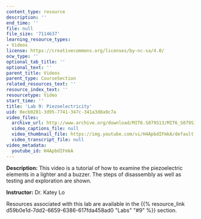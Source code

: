 ```yaml
---
content_type: resource
description: ''
end_time: ''
file: null
file_size: '7114637'
learning_resource_types:
- Videos
license: https://creativecommons.org/licenses/by-nc-sa/4.0/
ocw_type: ''
optional_tab_title: ''
optional_text: ''
parent_title: Videos
parent_type: CourseSection
related_resources_text: ''
resource_index_text: ''
resourcetype: Video
start_time: ''
title: 'Lab 9: Piezoelectricity'
uid: 0ecb0281-3d95-7741-347c-341a3d8a9c7a
video_files:
  archive_url: http://www.archive.org/download/MIT6.S079S13/MIT6_S079S13_lab09_300k.mp4
  video_captions_file: null
  video_thumbnail_file: https://img.youtube.com/vi/H4ApbdIFmkA/default.jpg
  video_transcript_file: null
video_metadata:
  youtube_id: H4ApbdIFmkA
---
```


**Description:** This video is a tutorial of how to examine the piezoelectric elements in a lighter and a buzzer. The steps of disassembly as well as testing and exploration are shown.

**Instructor:** Dr. Katey Lo

Resources associated with this lab are available in the {{% resource_link d59b0e1d-7dd2-6659-6386-617fda458ad0 "Labs" "#9" %}} section.

